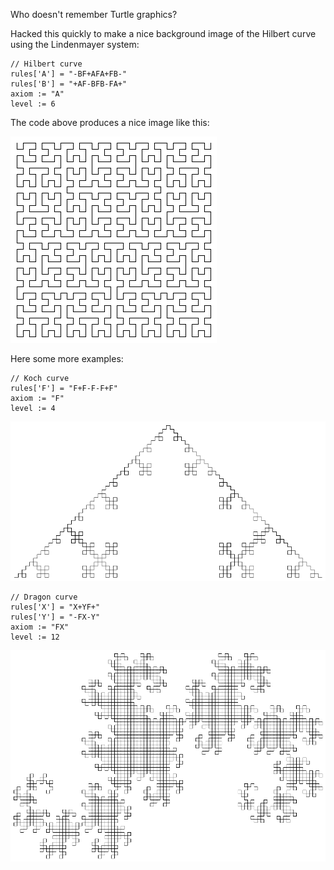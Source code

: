 Who doesn't remember Turtle graphics?

Hacked this quickly to make a nice background image of the Hilbert curve using the Lindenmayer system:

```
// Hilbert curve
rules['A'] = "-BF+AFA+FB-"
rules['B'] = "+AF-BFB-FA+"
axiom := "A"
level := 6
```
The code above produces a nice image like this:

![hilbert.png](https://raw.githubusercontent.com/aicodix/turtle/master/hilbert.png)

Here some more examples:

```
// Koch curve
rules['F'] = "F+F-F-F+F"
axiom := "F"
level := 4
```
![koch.png](https://raw.githubusercontent.com/aicodix/turtle/master/koch.png)

```
// Dragon curve
rules['X'] = "X+YF+"
rules['Y'] = "-FX-Y"
axiom := "FX"
level := 12
```
![dragon.png](https://raw.githubusercontent.com/aicodix/turtle/master/dragon.png)
